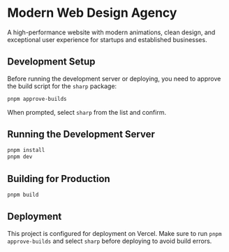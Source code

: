 # Modern Web Design Agency

A high-performance website with modern animations, clean design, and exceptional user experience for startups and established businesses.

## Development Setup

Before running the development server or deploying, you need to approve the build script for the `sharp` package:

```bash
pnpm approve-builds
```

When prompted, select `sharp` from the list and confirm.

## Running the Development Server

```bash
pnpm install
pnpm dev
```

## Building for Production

```bash
pnpm build
```

## Deployment

This project is configured for deployment on Vercel. Make sure to run `pnpm approve-builds` and select `sharp` before deploying to avoid build errors. 
